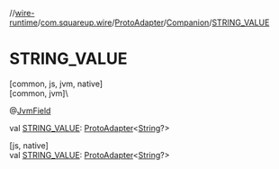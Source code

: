 //[wire-runtime](../../../../index.md)/[com.squareup.wire](../../index.md)/[ProtoAdapter](../index.md)/[Companion](index.md)/[STRING_VALUE](-s-t-r-i-n-g_-v-a-l-u-e.md)

# STRING_VALUE

[common, js, jvm, native]\
[common, jvm]\

@[JvmField](https://kotlinlang.org/api/latest/jvm/stdlib/kotlin.jvm/-jvm-field/index.html)

val [STRING_VALUE](-s-t-r-i-n-g_-v-a-l-u-e.md): [ProtoAdapter](../index.md)&lt;[String](https://kotlinlang.org/api/latest/jvm/stdlib/kotlin/-string/index.html)?&gt;

[js, native]\
val [STRING_VALUE](-s-t-r-i-n-g_-v-a-l-u-e.md): [ProtoAdapter](../index.md)&lt;[String](https://kotlinlang.org/api/latest/jvm/stdlib/kotlin/-string/index.html)?&gt;
